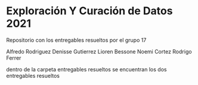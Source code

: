 # Exploración Y Curación de Datos 2021

Repositorio con los entregables resueltos por el grupo 17

Alfredo Rodriguez
Denisse Gutierrez
Lioren Bessone
Noemi Cortez
Rodrigo Ferrer

dentro de la carpeta entregables resueltos se encuentran los dos entregables resueltos